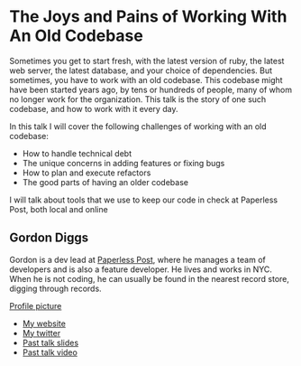 # The Joys and Pains of Working With An Old Codebase

Sometimes you get to start fresh, with the latest version of ruby, the latest web server, the latest database, and your choice of dependencies. But sometimes, you have to work with an old codebase. This codebase might have been started years ago, by tens or hundreds of people, many of whom no longer work for the organization. This talk is the story of one such codebase, and how to work with it every day.

In this talk I will cover the following challenges of working with an old codebase:

* How to handle technical debt
* The unique concerns in adding features or fixing bugs
* How to plan and execute refactors
* The good parts of having an older codebase

I will talk about tools that we use to keep our code in check at Paperless Post, both local and online

## Gordon Diggs

Gordon is a dev lead at [Paperless Post](http://www.paperlesspost.com), where he manages a team of developers and is also a feature developer. He lives and works in NYC. When he is not coding, he can usually be found in the nearest record store, digging through records.

[Profile picture](https://www.dropbox.com/s/axl7kovoutxdm9l/market.jpg)

- [My website](http://www.gordondiggs.com)
- [My twitter](https://twitter.com/gordondiggs)
- [Past talk slides](https://speakerdeck.com/gordondiggs)
- [Past talk video](http://www.youtube.com/watch?v=1g-VbdDRtXs)
